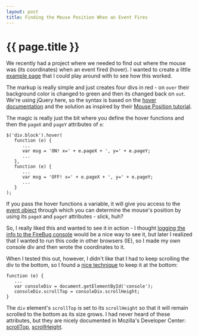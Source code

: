 ```yaml
---
layout: post
title: Finding the Mouse Position When an Event Fires
---
```


{{ page.title }}
================

We recently had a project where we needed to find out where the mouse was (its coordinates) when an event fired (hover). I wanted to create a little [example page](http://files.jonallured.com/examples/mouse_position.html) that I could play around with to see how this worked.

The markup is really simple and just creates four divs in red - on `over` their background color is changed to green and then its changed back on `out`. We're using jQuery here, so the syntax is based on the [hover documentation](http://docs.jquery.com/Events/hover) and the solution as inspired by their [Mouse Position tutorial](http://docs.jquery.com/Tutorials:Mouse_Position).

The magic is really just the bit where you define the hover functions and then the `pageX` and `pageY` attributes of `e`:

	$('div.block').hover(
	   function (e) {
	      ...
	      var msg = 'ON! x=' + e.pageX + ', y=' + e.pageY;
	      ...
	   },
	   function (e) {
	      ...
	      var msg = 'OFF! x=' + e.pageX + ', y=' + e.pageY;
	      ...
	   }
	);

If you pass the hover functions a variable, it will give you access to the [event object](http://docs.jquery.com/Events/jQuery.Event) through which you can determine the mouse's position by using its `pageX` and `pageY` attributes - slick, huh?

So, I really liked this and wanted to see it in action - I thought [logging the info to the FireBug console](http://getfirebug.com/console.html) would be a nice way to see it, but later I realized that I wanted to run this code in other browsers (IE), so I made my own console div and then wrote the coordinates to it.

When I tested this out, however, I didn't like that I had to keep scrolling the div to the bottom, so I found a [nice technique](http://radio.javaranch.com/pascarello/2005/12/14/1134573598403.html) to keep it at the bottom:

	function (e) {
	   ...
	   var consoleDiv = document.getElementById('console');
	   consoleDiv.scrollTop = consoleDiv.scrollHeight;
	}

The `div` element's `scrollTop` is set to its `scrollHeight` so that it will remain scrolled to the bottom as its size grows. I had never heard of these attributes, but they are nicely documented in Mozilla's Developer Center: [scrollTop](https://developer.mozilla.org/en/DOM/element.scrollTop), [scrollHeight](https://developer.mozilla.org/en/DOM/element.scrollHeight).
